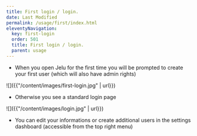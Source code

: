 ```yaml
---
title: First login / login.
date: Last Modified 
permalink: /usage/first/index.html
eleventyNavigation:
  key: first-login
  order: 501
  title: First login / login.
  parent: usage
---
```


* When you open Jelu for the first time you will be prompted to create your first user (which will also have admin rights)

![]({{"/content/images/first-login.jpg" | url}})

* Otherwise you see a standard login page

![]({{"/content/images/login.jpg" | url}})

* You can edit your informations or create additional users in the settings dashboard (accessible from the top right menu)
